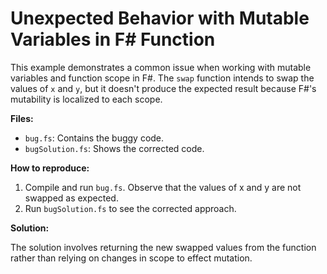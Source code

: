 # Unexpected Behavior with Mutable Variables in F# Function

This example demonstrates a common issue when working with mutable variables and function scope in F#.  The `swap` function intends to swap the values of `x` and `y`, but it doesn't produce the expected result because F#'s mutability is localized to each scope.

**Files:**

* `bug.fs`: Contains the buggy code.
* `bugSolution.fs`: Shows the corrected code.

**How to reproduce:**

1. Compile and run `bug.fs`. Observe that the values of x and y are not swapped as expected. 
2. Run `bugSolution.fs` to see the corrected approach.

**Solution:**

The solution involves returning the new swapped values from the function rather than relying on changes in scope to effect mutation.